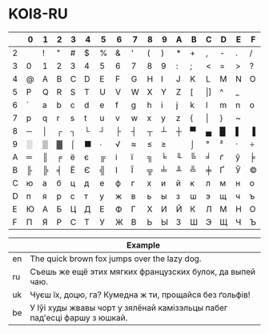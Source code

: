 # KOI8-RU

| |0|1|2|3|4|5|6|7|8|9|A|B|C|D|E|F|
|-|-|-|-|-|-|-|-|-|-|-|-|-|-|-|-|-|
|2| |!|"|#|$|%|&|'|(|)|*|+|,|-|.|/|
|3|0|1|2|3|4|5|6|7|8|9|:|;|<|=|>|?|
|4|@|A|B|C|D|E|F|G|H|I|J|K|L|M|N|O|
|5|P|Q|R|S|T|U|V|W|X|Y|Z|[|\\|]|^|_|
|6|`|a|b|c|d|e|f|g|h|i|j|k|l|m|n|o|
|7|p|q|r|s|t|u|v|w|x|y|z|{|\||}|~| |
|8|─|│|┌|┐|└|┘|├|┤|┬|┴|┼|▀|▄|█|▌|▐|
|9|░|▒|▓|⌠|■|∙|√|≈|≤|≥| |⌡|°|²|·|÷|
|A|═|║|╒|ё|є|╔|і|ї|╗|╘|╙|╚|╛|ґ|ў|╞|
|B|╟|╠|╡|Ё|Є|╣|І|Ї|╦|╧|╨|╩|╪|Ґ|Ў|©|
|C|ю|а|б|ц|д|е|ф|г|х|и|й|к|л|м|н|о|
|D|п|я|р|с|т|у|ж|в|ь|ы|з|ш|э|щ|ч|ъ|
|E|Ю|А|Б|Ц|Д|Е|Ф|Г|Х|И|Й|К|Л|М|Н|О|
|F|П|Я|Р|С|Т|У|Ж|В|Ь|Ы|З|Ш|Э|Щ|Ч|Ъ|

| |Example
|-|-
|en|The quick brown fox jumps over the lazy dog.
|ru|Съешь же ещё этих мягких французских булок, да выпей чаю.
|uk|Чуєш їх, доцю, га? Кумедна ж ти, прощайся без ґольфів!
|be|У Іўі худы жвавы чорт у зялёнай камізэльцы пабег пад'есці фаршу з юшкай.